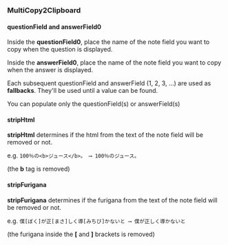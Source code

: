 ### MultiCopy2Clipboard

#### questionField and answerField0

Inside the **questionField0**, place the name of the note field you want to copy when the question is displayed.

Inside the **answerField0**, place the name of the note field you want to copy when the answer is displayed.

Each subsequent questionField and answerField (1, 2, 3, ...) are used as **fallbacks**.
They'll be used until a value can be found.

You can populate only the questionField(s) or answerField(s)

#### stripHtml

**stripHtml** determines if the html from the text of the note field will be removed or not.

e.g. `100％の<b>ジュース</b>。 ⟶ 100％のジュース。` 

(the **b** tag is removed)

#### stripFurigana

**stripFurigana** determines if the furigana from the text of the note field will be removed or not.

e.g. `僕[ぼく]が正[まさ]しく導[みちび]かないと ⟶ 僕が正しく導かないと ` 

(the furigana inside the **[** and **]** brackets is removed)
